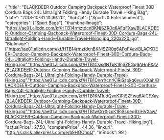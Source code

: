 {
	"title": "BLACKDEER Outdoor Camping Backpack Waterproof Finest 30D Cordura Bags 24L Ultralight Folding Handy Durable Travel Hiking Bag",
	"date": "2018-10-31 10:30:20",
	"SubCat": ["Sports & Entertainment"],
	"categories": ["Sport Bags"],
	"thumbnailImage": "https://ae01.alicdn.com/kf/HTB14rmztdcnBKNjSZR0q6AFqFXav/BLACKDEER-Outdoor-Camping-Backpack-Waterproof-Finest-30D-Cordura-Bags-24L-Ultralight-Folding-Handy-Durable-Travel-Hiking.jpg_220x220.jpg",
	"BigImage": ["https://ae01.alicdn.com/kf/HTB14rmztdcnBKNjSZR0q6AFqFXav/BLACKDEER-Outdoor-Camping-Backpack-Waterproof-Finest-30D-Cordura-Bags-24L-Ultralight-Folding-Handy-Durable-Travel-Hiking.jpg","https://ae01.alicdn.com/kf/HTB1CsisdNTpK1RjSZFGq6AHqFXaV/BLACKDEER-Outdoor-Camping-Backpack-Waterproof-Finest-30D-Cordura-Bags-24L-Ultralight-Folding-Handy-Durable-Travel-Hiking.jpg","https://ae01.alicdn.com/kf/HTB1OnrrXcnrK1RjSspkq6yuvXXah/BLACKDEER-Outdoor-Camping-Backpack-Waterproof-Finest-30D-Cordura-Bags-24L-Ultralight-Folding-Handy-Durable-Travel-Hiking.jpg","https://ae01.alicdn.com/kf/HTB1KM1udQvoK1RjSZFwq6AiCFXay/BLACKDEER-Outdoor-Camping-Backpack-Waterproof-Finest-30D-Cordura-Bags-24L-Ultralight-Folding-Handy-Durable-Travel-Hiking.jpg","https://ae01.alicdn.com/kf/HTB1wCrrXjzuK1RjSspeq6ziHVXaw/BLACKDEER-Outdoor-Camping-Backpack-Waterproof-Finest-30D-Cordura-Bags-24L-Ultralight-Folding-Handy-Durable-Travel-Hiking.jpg"],
	"actualPrice": 27.50,
	"comparePrice": 44.36,
	"linkurl": "http://s.click.aliexpress.com/e/b9HOOhpQ",
	"inStock": 99
}

